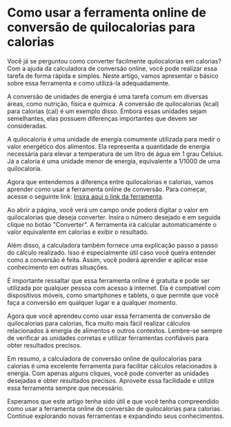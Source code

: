 Como usar a ferramenta online de conversão de quilocalorias para calorias
=========================================================================

Você já se perguntou como converter facilmente quilocalorias em calorias? Com a ajuda da calculadora de conversão online, você pode realizar essa tarefa de forma rápida e simples. Neste artigo, vamos apresentar o básico sobre essa ferramenta e como utilizá-la adequadamente.

A conversão de unidades de energia é uma tarefa comum em diversas áreas, como nutrição, física e química. A conversão de quilocalorias (kcal) para calorias (cal) é um exemplo disso. Embora essas unidades sejam semelhantes, elas possuem diferenças importantes que devem ser consideradas.

A quilocaloria é uma unidade de energia comumente utilizada para medir o valor energético dos alimentos. Ela representa a quantidade de energia necessária para elevar a temperatura de um litro de água em 1 grau Celsius. Já a caloria é uma unidade menor de energia, equivalente a 1/1000 de uma quilocaloria.

Agora que entendemos a diferença entre quilocalorias e calorias, vamos aprender como usar a ferramenta online de conversão. Para começar, acesse o seguinte link: [Insira aqui o link da ferramenta](https://www.onlinecalculatorsfree.com/pt/convert/kilocalories-to-calories.html).

Ao abrir a página, você verá um campo onde poderá digitar o valor em quilocalorias que deseja converter. Insira o número desejado e em seguida clique no botão "Converter". A ferramenta irá calcular automaticamente o valor equivalente em calorias e exibir o resultado.

Além disso, a calculadora também fornece uma explicação passo a passo do cálculo realizado. Isso é especialmente útil caso você queira entender como a conversão é feita. Assim, você poderá aprender e aplicar esse conhecimento em outras situações.

É importante ressaltar que essa ferramenta online é gratuita e pode ser utilizada por qualquer pessoa com acesso à internet. Ela é compatível com dispositivos móveis, como smartphones e tablets, o que permite que você faça a conversão em qualquer lugar e a qualquer momento.

Agora que você aprendeu como usar essa ferramenta de conversão de quilocalorias para calorias, fica muito mais fácil realizar cálculos relacionados à energia de alimentos e outros contextos. Lembre-se sempre de verificar as unidades corretas e utilizar ferramentas confiáveis para obter resultados precisos.

Em resumo, a calculadora de conversão online de quilocalorias para calorias é uma excelente ferramenta para facilitar cálculos relacionados à energia. Com apenas alguns cliques, você pode converter as unidades desejadas e obter resultados precisos. Aproveite essa facilidade e utilize essa ferramenta sempre que necessário.

Esperamos que este artigo tenha sido útil e que você tenha compreendido como usar a ferramenta online de conversão de quilocalorias para calorias. Continue explorando novas ferramentas e expandindo seus conhecimentos.